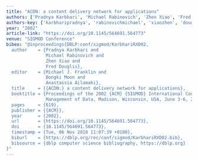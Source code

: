 ```yaml
---
title: "ACDN: a content delivery network for applications"
authors: ['Pradnya Karbhari', 'Michael Rabinovich', 'Zhen Xiao', 'Fred Douglis']
authors-key: ['karbharipradnya', 'rabinovichmichael', 'xiaozhen', 'douglisfred']
year: "2002"
article-link: "https://doi.org/10.1145/564691.564773"
venue: "SIGMOD Conference"
bibex: "@inproceedings{DBLP:conf/sigmod/KarbhariRXD02,
  author    = {Pradnya Karbhari and
               Michael Rabinovich and
               Zhen Xiao and
               Fred Douglis},
  editor    = {Michael J. Franklin and
               Bongki Moon and
               Anastassia Ailamaki},
  title     = {{ACDN:} a content delivery network for applications},
  booktitle = {Proceedings of the 2002 {ACM} {SIGMOD} International Conference on
               Management of Data, Madison, Wisconsin, USA, June 3-6, 2002},
  pages     = {619},
  publisher = {{ACM}},
  year      = {2002},
  url       = {https://doi.org/10.1145/564691.564773},
  doi       = {10.1145/564691.564773},
  timestamp = {Tue, 06 Nov 2018 11:07:39 +0100},
  biburl    = {https://dblp.org/rec/conf/sigmod/KarbhariRXD02.bib},
  bibsource = {dblp computer science bibliography, https://dblp.org}
}"
---
```

